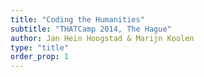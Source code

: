 ```yaml
---
title: "Coding the Humanities"
subtitle: "THATCamp 2014, The Hague"
author: Jan Hein Hoogstad & Marijn Koolen
type: "title"
order_prop: 1
---
```


